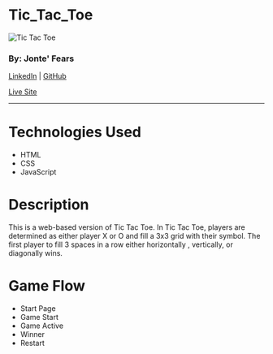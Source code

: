 # Tic_Tac_Toe


![Tic Tac Toe](<img width="2048" alt="Screen Shot 2021-10-25 at 8 39 08 AM" src="https://user-images.githubusercontent.com/50657237/139540585-fd077482-16f6-4da5-a9bd-34f02c1936f6.png">)


### By: Jonte' Fears
[LinkedIn](https://www.linkedin.com/in/jonte-fears-a70070156/) | [GitHub](https://github.com/JYoung554)

[Live Site](https://enchanting-force.surge.sh/)


***


# Technologies Used
* HTML
* CSS
* JavaScript


# Description
This is a web-based version of Tic Tac Toe. In Tic Tac Toe, players are determined as either player X or O and fill a 3x3 grid with their symbol. The first player to fill 3 spaces in a row either horizontally , vertically, or diagonally wins.


# Game Flow


- Start Page
- Game Start
- Game Active
- Winner
- Restart






